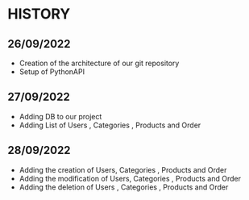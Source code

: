 # HISTORY

## 26/09/2022
* Creation of the architecture of our git repository
* Setup of PythonAPI


## 27/09/2022
* Adding DB to our project
* Adding List of Users , Categories , Products and Order

## 28/09/2022
* Adding the creation of Users, Categories , Products and Order
* Adding the modification of Users, Categories , Products and Order
* Adding the deletion of Users , Categories , Products and Order
